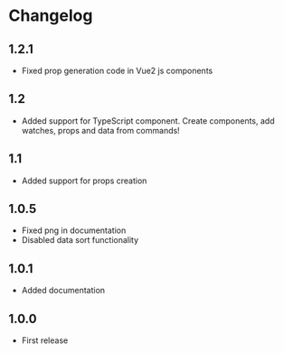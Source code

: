 # Changelog

## 1.2.1
- Fixed prop generation code in Vue2 js components

## 1.2
- Added support for TypeScript component. Create components, add watches, props and data from commands!

## 1.1
- Added support for props creation

## 1.0.5
- Fixed png in documentation
- Disabled data sort functionality

## 1.0.1
- Added documentation

## 1.0.0
- First release